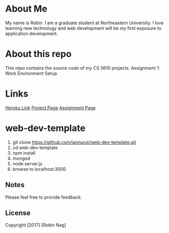 # About Me

My name is Robin. I am a graduate student at Northeastern University.
I love learning new technology and web development will be my
first exposure to application development.

# About this repo

This repo contains the source code of my CS 5610 projects.
Assignment 1: Work Environment Setup

# Links

<a href="https://nag-robin-webdev.herokuapp.com" target="_blank">Heroku Link</a>
<a href="https://nag-robin-webdev.herokuapp.com/project/index.html">Project Page</a>
<a href="https://nag-robin-webdev.herokuapp.com/assignment/index.html">Assignment Page</a>

# web-dev-template

1. git clone https://github.com/jannunzi/web-dev-template.git
1. cd web-dev-template
1. npm install
1. mongod
1. node server.js
1. browse to localhost:3000

## Notes

Please feel free to provide feedback.

## License

Copyright [2017] [Robin Nag]
